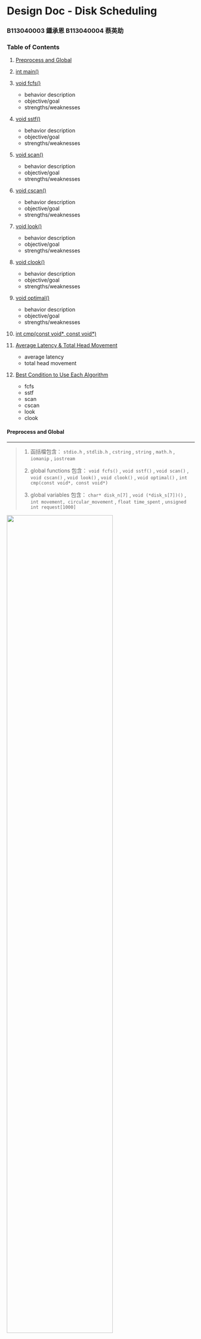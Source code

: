 # Design Doc - Disk Scheduling

### B113040003 鍾承恩 B113040004 蔡英助

### Table of Contents

1. [Preprocess and Global](#preprocess-and-global)

2. [int main()](#main)

3. [void fcfs()](#fcfs)
   * behavior description
   * objective/goal
   * strengths/weaknesses
   
4. [void sstf()](#sstf)
   * behavior description
   * objective/goal
   * strengths/weaknesses
   
5. [void scan()](#scan)
   * behavior description
   * objective/goal
   * strengths/weaknesses
   
6. [void cscan()](#cscan)
   * behavior description
   * objective/goal
   * strengths/weaknesses
   
7. [void look()](#look)
   * behavior description
   * objective/goal
   * strengths/weaknesses
   
8. [void clook()](#clook)
   * behavior description
   * objective/goal
   * strengths/weaknesses
   
9. [void optimal()](#optimal)
   * behavior description
   * objective/goal
   * strengths/weaknesses
   
10. [int cmp(const void\*, const void\*)](#cmp)

11. [Average Latency & Total Head Movement](#average-latency-&-total-head-movement)

    * average latency
    * total head movement

12. [Best Condition to Use Each Algorithm](#best-condition-to-use-each-algorithm)

    * fcfs
    * sstf
    * scan
    * cscan
    * look
    * clook

    

#### Preprocess and Global

---

> 1. 函括檔包含：
>    `stdio.h` , `stdlib.h` , `cstring` , `string` , `math.h` , `iomanip` , `iostream` 
>
> 2. global functions 包含：
>    `void fcfs()` , `void sstf()` , `void scan()` , `void cscan()` , `void look()` , `void clook()` , `void optimal()` ,
>     `int cmp(const void*, const void*)` 
>
> 3. global variables 包含：
>    `char* disk_n[7]` , `void (*disk_s[7])()` , 
>    `int movement, circular_movement` , `float time_spent` , `unsigned int request[1000]` 

<img src="img/design_doc_4/library_and_global_vars_functions.png" style="width:75%;" >

其中，`void (*disk_s[7])()` 用來指向各個函式的位址，舉例來說，如果執行：

```c++
disk_s[0]();
```

就等同於執行 `void fcfs()` 

另外，`char* disk_n[7]` 用來儲存每一個 disk scheduling function 的名字，之後要輸出結果時會用到

`int movement` 是用來記錄 head movement 

`int circular_movement` 是用來記錄 circular disk scheduling 中從端點返回另一端點的 movement

`float time_spent` 用來記錄 latency ( 1 ms / 100 cylinder) 

`unsigned int request[1000]` 用來記錄有需求的 cylinder

`int head` 用來記錄最初的 head 位置



#### main()

---

> `main()` 將`head` 初始值從 command line 取入，若無則為0
>
> 接著產生1000個亂數產生的數值作為 cylinder requests (保證倆倆皆不相同)，執行各演算法並輸出結果

<img src="img/design_doc_4/main.png" style="width:75%;" >



#### fcfs()

---

> `FCFS(First-Come-First-Serve)`
>
> 1. 最先到的 cylinder request 最先處理。
>
> 2. Fairly treating every cylinder requests, FIFO
>
> 3. strengths
>
>        a. Every request gets a fair chance
>        
>        b. No indefinite postponement
>
>    weaknesses
>
>        a. Does not try to optimize seek time
>        
>        b. May not provide the best possible service

<img src="img/design_doc_4/fcfs.png" style="width:75%;" >



#### sstf()

---

> `SSTF(Shortest-Seek-Time-First)`
>
> 1. `sstf()` 根據目前 `head` 所在位置，找到離此位置最近的 request (若有兩個 request距離 `head` 位置相等，選擇處理位置較大的)，並移動 `head` 位置到此處。之後此演算法不斷重複尋找距離`head`最小的request (排除掉已經完成的requests)這個過程
> 2. `sstf()` 演算法的目標是每次都去尋找距離當前最近的 cylinder，降低 seek time，以此來最佳化disk drive的整體表現
>
> 3. strengths
>
>    ```
>    a. It provides better throughput
>    
>    b. It has a less average response and waiting time
>    ```
>
>    weaknesses
>
>    ``` 
>    a. Starvation is possible for some requests as it favours easy-to-reach requests and ignores the far-away processes
>    
>    b. Switching direction slows things down
>    ```

<img src="img/design_doc_4/sstf.png" style="width:75%;" >



#### scan()

---

> `A.k.a. elevator algorithm`
>
> 1. head 先往 cylinder 為 4999 的方向移動，再往 cylinder 為 0 的方向移動；
>
>    我們因為先向 4999 的那方移動，故我們的head中途會到達 4999。
>
> 2. 去除不必要的`head` 來回移動，以此 minimize the seek time
>
> 3. strengths
>
>        a. High throughput
>        
>        b. Low variance of response time
>
>    weaknesses
>
>        a. Long waiting time for requests for locations just visited by disk arm

<img src="img/design_doc_4/scan.png" style="width:75%;" >



#### cscan()

---

> `C-SCAN(circular SCAN)`
>
> 1. head 先往 cylinder 為 4999 的方向移動，接著直接移到 0，再繼續往 cylinder 為 4999 的方向移動；
>
>    head 中途會到達 4999、0。
>
> 2. `head` 只往同一個方向移動直到，到端點之後直接跳到另一個端點，再繼續朝同一個方向移動。與SCAN一樣可以除掉`head` 不必要的來回跳動，另外有更好的避免飢餓的表現，minimize the wait time and also minimize the seek time
>
> 3. strengths
>
>        a. Provides more uniform wait time compared to SCAN
>        
>        b. Starvation is avoided
>
>    weaknesses
>
>        a. Long waiting time for requests for locations just visited by disk arm
>        
>        b. More seek movements are caused in C-SCAN compared to SCAN Algorithm

<img src="img/design_doc_4/cscan.png" style="width:75%;" >



#### look()

---

> 1. head 先往 cylinder 為 4999 的方向移動，再往 cylinder 為 4999 的方向移動；
>
>    需要注意不一樣的是 head 只會到達 cylinder request 的位置，不一定會到達 4999。
>
> 2. SCAN的一個變型 - instead of going till last track, it goes till last request and then direction is changed - 更進一步的minimize the seek time
>
> 3. strengths
>
>        a. Higher throughput
>        
>        b. Low variance response timeuniform waiting time and response time
>
>    weaknesses
>
>        a. Overhead of finding the end requests is present

<img src="img/design_doc_4/look.png" style="width:75%;" >



#### clook()

---

> `C-LOOK(circular LOOK)`
>
> 1. head 先往 cylinder 為 4999 的方向移動，接著直接移到最小的 cylinder request，再繼續往 cylinder 為 4999 的方向移動；
>
>    需要注意不一樣的是 head 只會到達 cylinder request 的位置，不一定會到達 4999。
>
> 2. LOOK 的變型，upon running till the last request, it goes directly to the first request and go by the same direction, which lower the waiting time and minimize the seek time in advance
>
> 3. strengths
>
>        a. Low variance is provided in waiting time and response time
>
>    weaknesses
>
>        a. Overhead of finding the end requests is present

<img src="img/design_doc_4/clook.png" style="width:75%;" >



#### optimal()

---

> 1. 先將所有 request 按照位置順序由小到大做排序，接著建立兩個整數變數 `l_ptr` 和 `r_ptr` 。`l_ptr` 指向距離`head`位置最近但小於`head`的 request，而`r_ptr`指向距離`head`最近但比`head`大或者相等的 request。每次選擇距離 `head` 最近的 request ，如果`l_ptr` 指向的 request 距離`head` 最近，則 `head` 移動到 `l_ptr` 的 request，`l_ptr = l_ptr-1` ；如果是`r_ptr` 指向的request 距離最近，則`head`移動到`r_ptr` 的request，`r_ptr = r_ptr+1` ；如果`l_ptr` 和 `r_ptr` 兩者的 request 與 `head` 等距離，則移動到 `r_ptr` 的 request (優先作右邊的) 。演算法重複尋找下一個最近的 request 直到所有 request 執行完畢
>
> 2. 透過先將 requests 做排序，再利用 shortest-seek-time-first 的演算法，達成最佳化 (minimize the seek time)
>
> 3. strengths
>
>        a. It provides better throughput
>        
>        b. It has a less average response and waiting time
>
>    weaknesses
>
>    ```
>    a. Starvation is possible for some requests as it favours easy-to-reach requests and ignores the far-away processes
>    
>    b. Switching direction slows things down
>    ```

<img src="img/design_doc_4/optimal.png" style="width:75%;" >





#### cmp()

---

> `int cmp(const void*, const void*)` 是函示庫 &lt;algorithm&gt; 內的 `qsort()` 會用到的函式，`qsort()` 的語法如下：
>
> `void qsort(void *__base, size_t __nel, size_t __width, int (*__compar)(const void *, const void *))` 

<img src="img/design_doc_4/cmp-7749039.png" style="width:75%;" >





#### Average Latency & Total Head Movement

---



| measure \\ algorithm | fcfs     | sstf  | scan  | cscan | look  | clook | optimal |
| -------------------- | -------- | ----- | ----- | ----- | ----- | ----- | ------- |
| average latency      | 16872.17 | 74.75 | 74.83 | 99.95 | 74.77 | 99.65 | 74.75   |
| total head movements | 1687217  | 7475  | 7483  | 9995  | 7477  | 9965  | 7475    |





#### Best Condition to Use Each Algorithm

---

* **fcfs**
  1. **Batch processing systems** where the order of requests is not critical.
  2. **Simple embedded systems** where predictability and simplicity are more important than performance.

* **sstf** 
  1. **Database management systems** where quick access to nearby data is crucial for performance.
  2. **Multimedia servers** where quick sequential access to data streams is needed.
* **scan**
  1. **Real-time systems** where predictable access patterns are required.
  2. **General-purpose time-sharing systems** where balanced performance is needed for varied workloads.
* **cscan**
  1. **Large-scale web servers** where uniform response times are critical.
  2. **Financial transaction systems** where consistent and predictable performance is needed.
* **look**
  1. **Interactive systems** where quick response times for end-users are important.
  2. **Distributed file systems** where the workload is dynamic and varied
* **clook**
  1. **E-commerce platforms** where consistent access times improve user experience.
  2. **Online transaction processing (OLTP) systems** where uniform and efficient processing is required.